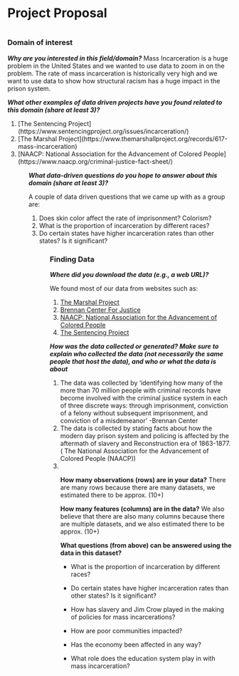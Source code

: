 <h1>Project Proposal<h1>


<h3>Domain of interest</h3>

**_Why are you interested in this field/domain?_**
 Mass Incarceration is a huge problem in the United States and we wanted to use data to zoom in on the problem. The rate of mass incarceration is historically very high and we want to use data to show how structural racism has a huge impact in the prison system. 

 **_What other examples of data driven projects have you found related to this domain (share at least 3)?_**
 <ol>
 <li> [The Sentencing Project](https://www.sentencingproject.org/issues/incarceration/) </li>
 <li>[The Marshal Project](https://www.themarshallproject.org/records/617-mass-incarceration)</li>
 <li>[NAACP: National Association for the Advancement of Colored People](https://www.naacp.org/criminal-justice-fact-sheet/) </li>
<ol>

**_What data-driven questions do you hope to answer about this domain (share at least 3)?_**

 A couple of data driven questions that we came up with as a group are: 
<ol> 

<li> Does skin color affect the rate of imprisonment? Colorism?</li>

<li>What is the proportion of incarceration by different races?</li>  

<li>Do certain states have higher incarceration rates than other states? Is it significant?</li>

<ol>


<h3>Finding Data</h3>

**_Where did you download the data (e.g., a web URL)?_**

We found most of our data from websites such as:
1. [The Marshal Project](https://www.themarshallproject.org/records/617-mass-incarceration)
2. [Brennan Center For Justice](https://www.brennancenter.org/our-work/research-reports/conviction-imprisonment-and-lost-earnings-how-involvement-criminal?ms=gad_prison%20statistics_465051828443_8626214133_111612472200&gclid=CjwKCAiAu8SABhAxEiwAsodSZMjLaiiFN08EqEb-NUtwvriX_fgG6QObNL9cyDPxCBZdyP9094egiBoClJQQAvD_BwE)
3. [NAACP: National Association for the Advancement of Colored People](https://www.naacp.org/criminal-justice-fact-sheet/) 
4. [The Sentencing Project](https://www.sentencingproject.org/issues/incarceration/)




**_How was the data collected or generated? Make sure to explain who collected the data (not necessarily the same people that host the data), and who or what the data is about_**

<ol>
<li> The data was collected by ‘identifying how many of the more than 70 million people with criminal records have become involved with the criminal justice system in each of three discrete ways: through imprisonment, conviction of a felony without subsequent imprisonment, and conviction of a misdemeanor’ -Brennan Center</li>
<li> The data is collected by stating facts about how the modern day prison system and policing is affected by the aftermath of slavery and Reconstruction era of 1863-1877. ( The National Association for the Advancement of Colored People (NAACP)) </li>
<li> </li>


**How many observations (rows) are in your data?**
There are many rows because there are many datasets, we estimated there to be approx. (10+)

**How many features (columns) are in the data?**
We also believe that there are also many columns because there are multiple datasets, and we also estimated there to be approx. (10+)

**What questions (from above) can be answered using the data in this dataset?**


- What is the proportion of incarceration by different races? 

- Do certain states have higher incarceration rates than other states? Is it significant? 

- How has slavery and Jim Crow played in the making of policies for mass incarcerations? 
- How are poor communities impacted? 
- Has the economy been affected in any way? 
- What role does the education system play in with mass incarceration? 

<ol>
